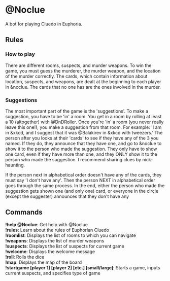 # @Noclue
A bot for playing Cluedo in Euphoria.

## Rules
### How to play
There are different rooms, suspects, and murder weapons. To win the game, you must guess the murderer, the murder weapon, and the location of the murder correctly. The cards, which contain information about location, suspects, and weapons, are dealt at the beginning to each player in &noclue. The cards that no one has are the ones involved in the murder.

### Suggestions
The most important part of the game is the 'suggestions'. To make a suggestion, you have to be 'in' a room. You get in a room by rolling at least a 10 (altogether) with @DnDRoller.
Once you're 'in' a room (you never really leave this one!), you make a suggestion from that room. For example: 'I am in &xkcd, and I suggest that it was @Balakirev in &xkcd with tweezers.'
The person after you looks at their 'cards' to see if they have any of the 3 you named. If they do, they announce that they have one, and go to &noclue to show it to the person who made the suggestion. They only have to show one card, even if they have more than one, and they ONLY show it to the person who made the suggestion. I recommend sharing clues by nick-haunting.

If the person next in alphabetical order doesn't have any of the cards, they must say 'I don't have any'. Then the person NEXT in alphabetical order goes through the same process.
In the end, either the person who made the suggestion gets shown one (and only one) card, or everyone in the circle (except the suggester) announces that they don't have any

## Commands

**!help @Noclue**: Get help with @Noclue  
**!rules**: Learn about the rules of Euphorian Cluedo  
**!roomlist**: Displays the list of rooms to which you can navigate  
**!weapons**: Displays the list of murder weapons  
**!suspects**: Displays the list of suspects for current game  
**!welcome**: Displays the welcome message  
**!roll**: Rolls the dice  
**!map**: Displays the map of the board  
**!startgame [player 1] [player 2] [etc.] [small/large]**: Starts a game, inputs current suspects, and specifies type of game
